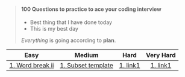 > #### 100 Questions to practice to ace your coding interview
>
> - Best thing that I have done today
> - This is my best day
>
>  *Everything* is going according to **plan**.

| Easy | Medium | Hard | Very Hard |
:-: | :-----------: | :-: | :-----------:
[1. Word break ii](https://youtu.be/HLOwaCIN3S4) | [1. Subset template](https://youtu.be/-UhqRVFnwOY) | [1. link1](https://youtu.be/HLOwaCIN3S4) | [1. link1](https://youtu.be/HLOwaCIN3S4)
